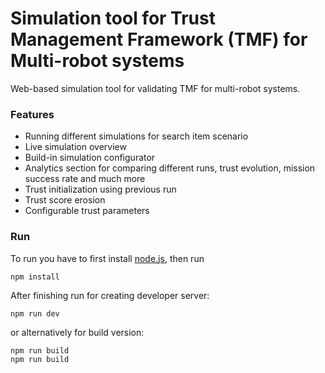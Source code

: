 # Simulation tool for Trust Management Framework (TMF) for Multi-robot systems

Web-based simulation tool for validating TMF for multi-robot systems.

### Features

- Running different simulations for search item scenario
- Live simulation overview
- Build-in simulation configurator
- Analytics section for comparing different runs, trust evolution, mission success rate and much more
- Trust initialization using previous run
- Trust score erosion
- Configurable trust parameters

### Run

To run you have to first install [node.js](https://nodejs.org/), then run

`npm install`

After finishing run for creating developer server:

`npm run dev`

or alternatively for build version:

```
npm run build
npm run build

```

<!-- ### License

TODO -->
